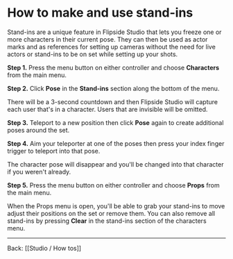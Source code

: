 # How to make and use stand-ins

Stand-ins are a unique feature in Flipside Studio that lets you freeze one or more characters in their current pose. They can then be used as actor marks and as references for setting up cameras without the need for live actors or stand-ins to be on set while setting up your shots.

**Step 1.** Press the menu button on either controller and choose **Characters** from the main menu.

**Step 2.** Click **Pose** in the **Stand-ins** section along the bottom of the menu.

There will be a 3-second countdown and then Flipside Studio will capture each user that's in a character. Users that are invisible will be omitted.

**Step 3.** Teleport to a new position then click **Pose** again to create additional poses around the set.

**Step 4.** Aim your teleporter at one of the poses then press your index finger trigger to teleport into that pose.

The character pose will disappear and you'll be changed into that character if you weren't already.

**Step 5.** Press the menu button on either controller and choose **Props** from the main menu.

When the Props menu is open, you'll be able to grab your stand-ins to move adjust their positions on the set or remove them. You can also remove all stand-ins by pressing **Clear** in the stand-ins section of the characters menu.

---

Back: [[Studio / How tos]]
